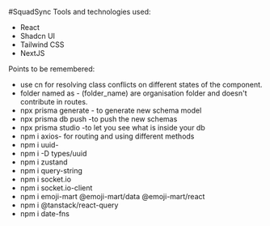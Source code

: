 #SquadSync
Tools and technologies used:

- React
- Shadcn UI
- Tailwind CSS
- NextJS

Points to be remembered:

- use cn for resolving class conflicts on different states of the component.
- folder named as - (folder_name) are organisation folder and doesn't contribute in routes.
- npx prisma generate - to generate new schema model
- npx prisma db push -to push the new schemas
- npx prisma studio -to let you see what is inside your db
- npm i axios- for routing and using different methods
- npm i uuid-
- npm i -D types/uuid
- npm i zustand
- npm i query-string
- npm i socket.io
- npm i socket.io-client
- npm i emoji-mart @emoji-mart/data @emoji-mart/react
- npm i @tanstack/react-query
- npm i date-fns

